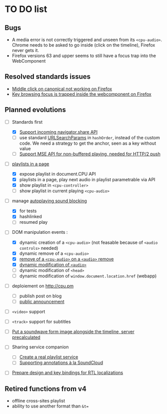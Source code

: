 TO DO list
==========

Bugs
----

* A media error is not correctly triggered and unseen from its  `<cpu-audio>`. Chrome needs to be asked to go inside (click on the timeline), Firefox never gets it.
* Firefox versions 63 and upper seems to still have a focus trap into the WebComponent

Resolved standards issues
-------------------------

* [Middle click on canonical not working on Firefox](https://bugzilla.mozilla.org/show_bug.cgi?id=1476302)
* [Key browsing focus is trapped inside the webcomponent on Firefox](https://bugzilla.mozilla.org/show_bug.cgi?id=1476301)

Planned evolutions
------------------

- [ ] Standards first
    - [X] [Support incoming navigator.share API](https://github.com/dascritch/cpu-audio/issues/4)
    - [ ] use standard [URLSearchParams](https://developer.mozilla.org/en-US/docs/Web/API/URLSearchParams) in `hashOrder`, instead of the custom code. We need a strategy to get the anchor, seen as a key without value
    - [ ] [Support MSE API for non-buffered playing, needed for HTTP/2 push](https://github.com/dascritch/cpu-audio/issues/12)
- [ ] [playlists in a page](https://github.com/dascritch/cpu-audio/issues/7)
    - [X] expose playlist in document.CPU API
    - [X] playlists in a page, play next audio in playlist parametrable via API
    - [X] show playlist in `<cpu-controller>`
    - [ ] show playlist in current playing `<cpu-audio>`
- [ ] manage [autoplaying sound blocking](https://github.com/dascritch/cpu-audio/issues/17)
    - [X] for tests
    - [X] hashlinked
    - [ ] resumed play
- [ ] DOM manipulation events :
    - [X] dynamic creation of a `<cpu-audio>` (not feasable because of `<audio controls>` needed)
    - [X] dynamic remove of a `<cpu-audio>`
    - [X] [remove of a `<cpu-audio>` on a `<audio>` remove](https://github.com/dascritch/ondemiroir-audio-tag/issues/8)
    - [X] [dynamic modification of `<audio>`](https://github.com/dascritch/cpu-audio/issues/13)
    - [ ] dynamic modification of `<head>`
    - [ ] dynamic modification of `window.document.location.href` (webapp)
- [ ] deploiement on <http://cpu.pm> 
    - [ ] publish post on blog
    - [ ] [public announcement](https://www.webcomponents.org/publish)
- [ ] `<video>` support
- [ ] `<track>` support for subtitles 
- [ ] [Put a soundwave form image alongside the timeline, server precalculated](https://github.com/dascritch/cpu-audio/issues/6)
- [ ] Sharing service companion
    - [ ] [Create a real playlist service](https://github.com/dascritch/cpu-audio/issues/8)
    - [ ] [Supporting annotations à la SoundCloud](https://github.com/dascritch/cpu-audio/issues/10)
- [ ] [Prepare design and key bindings for RTL localizations](https://github.com/dascritch/cpu-audio/issues/26)


Retired functions from v4
-------------------------

- offline cross-sites playlist
- ability to use another format than `&t=`

<!-- {% include footer.html %} -->
